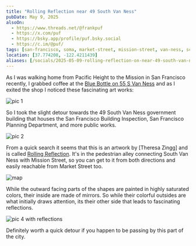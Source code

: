 ```yaml
---
title: "Rolling Reflection near 49 South Van Ness"
pubDate: May 9, 2025
alsoOn:
  - https://www.threads.net/@frankpuf
  - https://x.com/puf
  - https://bsky.app/profile/puf.bsky.social
  - https://c.im/@puf/
tags: [san-francisco, soma, market-street, mission-street, van-ness, sculptures]
location: [37.774208, -122.4211439]
aliases: [/socials/2025-05-09-rolling-reflection-on-near-49-south-van-ness]
---
```


As I was walking home from Pacific Height to the Mission in San Francisco recently, I grabbed coffee at the [Blue Bottle on 55 S Van Ness](https://maps.app.goo.gl/XySXxLPE26s4srXV7) and as I exited the shop I noticed these fascinating art works:

![pic 1](https://i.imgur.com/N9tGFCo.png)

So I took the slight detour towards the 49 South Van Ness government building that houses the San Francisco Building Inspection, San Francisco Planning Department, and more public works.

![pic 2](https://i.imgur.com/4HrD8v6.png)

From a quick search it seems that this is an artwork by [Theresa Zingg] and is called [Rolling Reflection](https://www.yelp.com/biz/rolling-reflection-san-francisco). It's in the pedestrian alley connecting South Van Ness with Mission Street, so you can get to it from both directions and easily reachable from Market Street too.

![map](https://i.imgur.com/ADGjBVO.png)

While the outward facing parts of the shapes are painted in highly saturated colors, their inside are made of mirrors. So while their colorful outsides are what initially draws attention, its their other side that leads to fascinating reflections.

![pic 4 with reflections](https://i.imgur.com/UBPwByx.png)

Definitely worth a quick detour if you happen to be passing by this part of the city.
